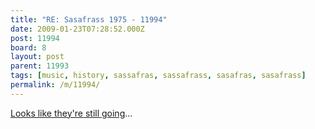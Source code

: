 ```yaml
---
title: "RE: Sasafrass 1975 - 11994"
date: 2009-01-23T07:28:52.000Z
post: 11994
board: 8
layout: post
parent: 11993
tags: [music, history, sassafras, sassafrass, sasafras, sasafrass]
permalink: /m/11994/
---
```

<a href="http://www.sassafras.org.uk/">Looks like they're still going</a>...
